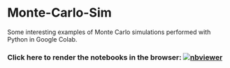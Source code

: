# Monte-Carlo-Sim
Some interesting examples of Monte Carlo simulations performed with Python in Google Colab.

### Click here to render the notebooks in the browser: [![nbviewer](https://raw.githubusercontent.com/jupyter/design/master/logos/Badges/nbviewer_badge.svg)]()
